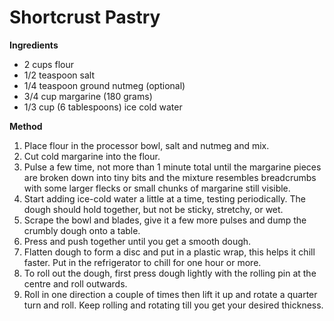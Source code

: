 # Shortcrust Pastry

**Ingredients**

* 2 cups flour
* 1/2 teaspoon salt
* 1/4 teaspoon ground nutmeg (optional)
* 3/4 cup margarine (180 grams)
* 1/3 cup (6 tablespoons) ice cold water

**Method**

1. Place flour in the processor bowl, salt and nutmeg and mix. 
2. Cut cold margarine into the flour.  
3. Pulse a few time, not more than 1 minute total until the margarine pieces are broken down into tiny bits and the mixture resembles breadcrumbs with some larger flecks or small chunks of margarine still visible. 
4. Start adding ice-cold water a little at a time, testing periodically. The dough should hold together, but not be sticky, stretchy, or wet.
5. Scrape the bowl and blades, give it a few more pulses and dump the crumbly dough onto a table. 
6. Press and push together until you get a smooth dough. 
7. Flatten dough to form a disc and put in a plastic wrap, this helps it chill faster. Put in the refrigerator to chill for one hour or more.
8. To roll out the dough, first press dough lightly with the rolling pin at the centre and roll outwards.
9. Roll in one direction a couple of times then lift it up and rotate a quarter turn and roll. Keep rolling and rotating till you get your desired thickness.

